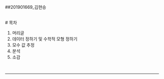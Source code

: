 ##201901669_김현승

<br>
# 목차
<ol>
<li>머리글</li>
<li>데이터 정하기 및 수학적 모형 정하기</li>
<li>모수 값 추정</li>
<li>분석</li>
<li>소감</li>
</ol>
<br>

---

<br>

